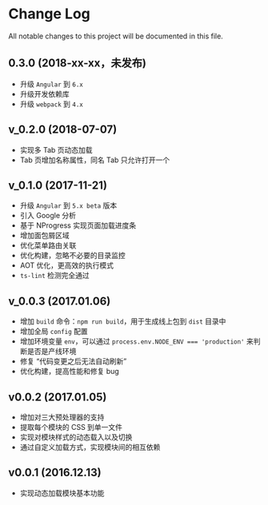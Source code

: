 # Change Log

All notable changes to this project will be documented in this file.

## 0.3.0 (2018-xx-xx，未发布)

- 升级 `Angular` 到 `6.x`
- 升级开发依赖库
- 升级 `webpack` 到 `4.x`

## v_0.2.0 (2018-07-07)

- 实现多 Tab 页动态加载
- Tab 页增加名称属性，同名 Tab 只允许打开一个

## v_0.1.0 (2017-11-21)

- 升级 `Angular` 到 `5.x beta` 版本
- 引入 Google 分析
- 基于 NProgress 实现页面加载进度条
- 增加面包屑区域
- 优化菜单路由关联
- 优化构建，忽略不必要的目录监控
- AOT 优化，更高效的执行模式
- `ts-lint` 检测完全通过

## v_0.0.3 (2017.01.06)

- 增加 `build` 命令：`npm run build`，用于生成线上包到 `dist` 目录中
- 增加全局 `config` 配置
- 增加环境变量 `env`，可以通过 `process.env.NODE_ENV === 'production'` 来判断是否是产线环境
- 修复 “代码变更之后无法自动刷新”
- 优化构建，提高性能和修复 bug

## v0.0.2 (2017.01.05)

- 增加对三大预处理器的支持
- 提取每个模块的 CSS 到单一文件
- 实现对模块样式的动态载入以及切换
- 通过自定义加载方式，实现模块间的相互依赖

## v0.0.1 (2016.12.13)

- 实现动态加载模块基本功能
